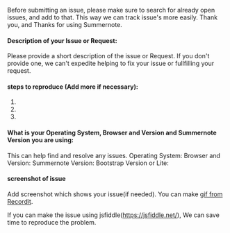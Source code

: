 Before submitting an issue, please make sure to search for already open issues, and add to that. This way we can track issue's more easily. Thank you, and Thanks for using Summernote.

#### Description of your Issue or Request:
Please provide a short description of the issue or Request. If you don't provide one, we can't expedite helping to fix your issue or fullfilling your request.

#### steps to reproduce (Add more if necessary):
1.
2.
3.

#### What is your Operating System, Browser and Version and Summernote Version you are using:
This can help find and resolve any issues.
Operating System:
Browser and Version:
Summernote Version:
Bootstrap Version or Lite:

#### screenshot of issue
Add screenshot which shows your issue(if needed).
You can make [gif from Recordit](http://www.recordit.co/).

If you can make the issue using jsfiddle(https://jsfiddle.net/), We can save time to reproduce the problem.
